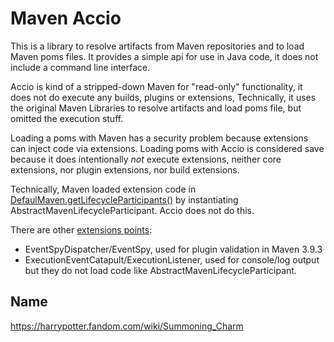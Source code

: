 # Maven Accio

This is a library to resolve artifacts from Maven repositories and to load Maven poms files. It provides a simple api 
for use in Java code, it does not include a command line interface.

Accio is kind of a stripped-down Maven for "read-only" functionality, it does not do execute any builds, plugins or extensions,
Technically, it uses the original Maven Libraries to resolve artifacts and load poms file, but omitted the execution stuff.

Loading a poms with Maven has a security problem because extensions can inject code via extensions.
Loading poms with Accio is considered save because it does intentionally *not* execute extensions, 
neither core extensions, nor plugin extensions, nor build extensions.

Technically, Maven loaded extension code in [DefaulMaven.getLifecycleParticipants()](https://github.com/apache/maven/blob/21122926829f1ead511c958d89bd2f672198ae9f/maven-core/src/main/java/org/apache/maven/DefaultMaven.java#L327C5-L327C5)
by instantiating AbstractMavenLifecycleParticipant. Accio does not do this.

There are other [extensions points](https://maven.apache.org/examples/maven-3-lifecycle-extensions.html):
* EventSpyDispatcher/EventSpy, used for plugin validation in Maven 3.9.3
* ExecutionEventCatapult/ExecutionListener, used for console/log output
but they do not load code like AbstractMavenLifecycleParticipant.

## Name

https://harrypotter.fandom.com/wiki/Summoning_Charm